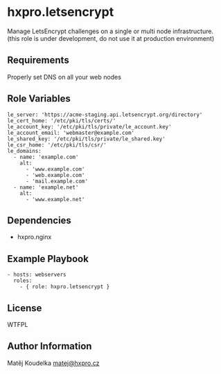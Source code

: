 hxpro.letsencrypt
=================

Manage LetsEncrypt challenges on a single or multi node infrastructure.
(this role is under development, do not use it at production environment)

Requirements
------------

Properly set DNS on all your web nodes

Role Variables
--------------

```
le_server: 'https://acme-staging.api.letsencrypt.org/directory'
le_cert_home: '/etc/pki/tls/certs/'
le_account_key: '/etc/pki/tls/private/le_account.key'
le_account_email: 'webmaster@example.com'
le_shared_key: '/etc/pki/tls/private/le_shared.key'
le_csr_home: '/etc/pki/tls/csr/'
le_domains:
  - name: 'example.com'
    alt:
      - 'www.example.com'
      - 'web.example.com'
      - 'mail.example.com'
  - name: 'example.net'
    alt:
      - 'www.example.net'
```

Dependencies
------------

 - hxpro.nginx

Example Playbook
----------------

    - hosts: webservers
      roles:
        - { role: hxpro.letsencrypt }

License
-------

WTFPL

Author Information
------------------

Matěj Koudelka <matej@hxpro.cz>
